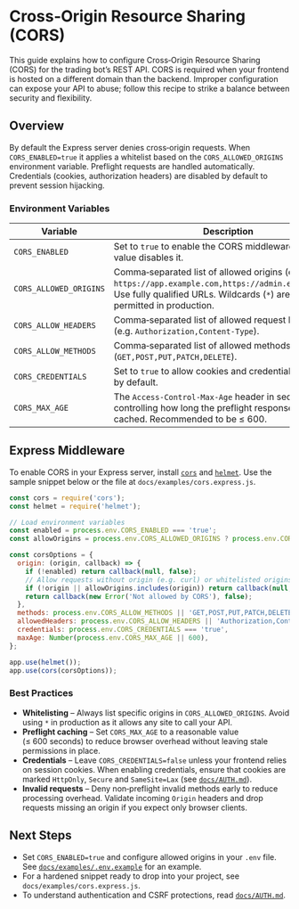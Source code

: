 # Cross‑Origin Resource Sharing (CORS)

This guide explains how to configure Cross‑Origin Resource Sharing (CORS) for the trading bot’s REST API.  CORS is required when your frontend is hosted on a different domain than the backend.  Improper configuration can expose your API to abuse; follow this recipe to strike a balance between security and flexibility.

## Overview

By default the Express server denies cross‑origin requests.  When `CORS_ENABLED=true` it applies a whitelist based on the `CORS_ALLOWED_ORIGINS` environment variable.  Preflight requests are handled automatically.  Credentials (cookies, authorization headers) are disabled by default to prevent session hijacking.

### Environment Variables

| Variable | Description | Default |
|---|---|---|
| `CORS_ENABLED` | Set to `true` to enable the CORS middleware; any other value disables it. | `false` |
| `CORS_ALLOWED_ORIGINS` | Comma‑separated list of allowed origins (e.g. `https://app.example.com,https://admin.example.com`).  Use fully qualified URLs.  Wildcards (`*`) are not permitted in production. | none |
| `CORS_ALLOW_HEADERS` | Comma‑separated list of allowed request headers (e.g. `Authorization,Content-Type`). | `Authorization,Content-Type` |
| `CORS_ALLOW_METHODS` | Comma‑separated list of allowed methods (`GET,POST,PUT,PATCH,DELETE`). | `GET,POST,PUT,PATCH,DELETE` |
| `CORS_CREDENTIALS` | Set to `true` to allow cookies and credentials.  Disabled by default. | `false` |
| `CORS_MAX_AGE` | The `Access-Control-Max-Age` header in seconds, controlling how long the preflight response may be cached.  Recommended to be ≤ 600. | `600` |

## Express Middleware

To enable CORS in your Express server, install [`cors`](https://npmjs.com/package/cors) and [`helmet`](https://npmjs.com/package/helmet`).  Use the sample snippet below or the file at `docs/examples/cors.express.js`.

```js
const cors = require('cors');
const helmet = require('helmet');

// Load environment variables
const enabled = process.env.CORS_ENABLED === 'true';
const allowOrigins = process.env.CORS_ALLOWED_ORIGINS ? process.env.CORS_ALLOWED_ORIGINS.split(',') : [];

const corsOptions = {
  origin: (origin, callback) => {
    if (!enabled) return callback(null, false);
    // Allow requests without origin (e.g. curl) or whitelisted origins
    if (!origin || allowOrigins.includes(origin)) return callback(null, true);
    return callback(new Error('Not allowed by CORS'), false);
  },
  methods: process.env.CORS_ALLOW_METHODS || 'GET,POST,PUT,PATCH,DELETE',
  allowedHeaders: process.env.CORS_ALLOW_HEADERS || 'Authorization,Content-Type',
  credentials: process.env.CORS_CREDENTIALS === 'true',
  maxAge: Number(process.env.CORS_MAX_AGE || 600),
};

app.use(helmet());
app.use(cors(corsOptions));
```

### Best Practices

* **Whitelisting** – Always list specific origins in `CORS_ALLOWED_ORIGINS`.  Avoid using `*` in production as it allows any site to call your API.
* **Preflight caching** – Set `CORS_MAX_AGE` to a reasonable value (≤ 600 seconds) to reduce browser overhead without leaving stale permissions in place.
* **Credentials** – Leave `CORS_CREDENTIALS=false` unless your frontend relies on session cookies.  When enabling credentials, ensure that cookies are marked `HttpOnly`, `Secure` and `SameSite=Lax` (see [`docs/AUTH.md`](AUTH.md)).
* **Invalid requests** – Deny non‑preflight invalid methods early to reduce processing overhead.  Validate incoming `Origin` headers and drop requests missing an origin if you expect only browser clients.

## Next Steps

* Set `CORS_ENABLED=true` and configure allowed origins in your `.env` file.  See [`docs/examples/.env.example`](examples/.env.example) for an example.
* For a hardened snippet ready to drop into your project, see `docs/examples/cors.express.js`.
* To understand authentication and CSRF protections, read [`docs/AUTH.md`](AUTH.md).
